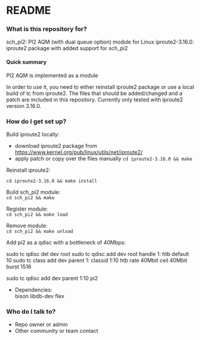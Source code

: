 # README #

### What is this repository for? ###

sch_pi2: PI2 AQM (with dual queue option) module for Linux
iproute2-3.16.0: iproute2 package with added support for sch_pi2

#### Quick summary ####
PI2 AQM is implemented as a module

In order to use it, you need to either reinstall iproute2 package or use a local build of tc from iproute2. The files that should be added/changed and a patch are included in this repository. Currently only tested with iproute2 version 3.16.0.

### How do I get set up? ###

Build iproute2 locally:  
- download iproute2 package from https://www.kernel.org/pub/linux/utils/net/iproute2/ 
- apply patch or copy over the files manually
`cd iproute2-3.16.0 && make`

Reinstall iproute2:

`cd iproute2-3.16.0 && make install`

Build sch_pi2 module:  
`cd sch_pi2 && make`

Register module:  
`cd sch_pi2 && make load`

Remove module:  
`cd sch_pi2 && make unload`

Add pi2 as a qdisc with a bottleneck of 40Mbps:  

sudo tc qdisc del dev <interface> root
sudo tc qdisc add dev <interface> root handle 1: htb default 10
sudo tc class add dev <interface> parent 1: classid 1:10 htb rate 40Mbit ceil 40Mbit burst 1516

sudo tc qdisc add dev <interface> parent 1:10 pi2 


* Dependencies:  
  bison libdb-dev flex


### Who do I talk to? ###

* Repo owner or admin
* Other community or team contact
